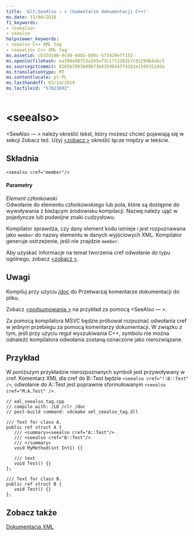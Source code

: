 ```yaml
---
title: '&lt;SeeAlso — > (komentarze dokumentacji C++)'
ms.date: 11/04/2016
f1_keywords:
- <seealso>
- seealso
helpviewer_keywords:
- seealso C++ XML tag
- <seealso> C++ XML tag
ms.assetid: cb33d100-9c50-4485-8d0c-573429eff155
ms.openlocfilehash: ea399e98723a265ef3c17f2282b7c81299b4abc5
ms.sourcegitcommit: 8105b7003b89b73b4359644ff4281e1595352dda
ms.translationtype: MT
ms.contentlocale: pl-PL
ms.lasthandoff: 03/14/2019
ms.locfileid: "57823692"
---
```

# <a name="ltseealsogt"></a>&lt;seealso&gt;

\<SeeAlso — > należy określić tekst, który możesz chcieć pojawiają się w sekcji Zobacz też. Użyj [ \<zobacz >](see-visual-cpp.md) określić łącze między w tekście.

## <a name="syntax"></a>Składnia

```
<seealso cref="member"/>
```

#### <a name="parameters"></a>Parametry

*Element członkowski*<br/>
Odwołanie do elementu członkowskiego lub pola, które są dostępne do wywoływania z bieżącym środowisku kompilacji.  Nazwę należy ująć w pojedyncze lub podwójne znaki cudzysłowu.

Kompilator sprawdza, czy dany element kodu istnieje i jest rozpoznawana jako `member` do nazwy elementu w danych wyjściowych XML.  Kompilator generuje ostrzeżenie, jeśli nie znajdzie `member`.

Aby uzyskać informacje na temat tworzenia cref odwołanie do typu ogólnego, zobacz [ \<zobacz >](see-visual-cpp.md).

## <a name="remarks"></a>Uwagi

Kompiluj przy użyciu [/doc](doc-process-documentation-comments-c-cpp.md) do Przetwarzaj komentarze dokumentacji do pliku.

Zobacz [ \<podsumowania >](summary-visual-cpp.md) na przykład za pomocą \<SeeAlso — >.

Za pomocą kompilatora MSVC będzie próbował rozpoznać odwołania cref w jednym przebiegu za pomocą komentarzy dokumentacji.  W związku z tym, jeśli przy użyciu reguł wyszukiwania C++, symbolu nie można odnaleźć kompilatora odwołania zostaną oznaczone jako nierozwiązane.

## <a name="example"></a>Przykład

W poniższym przykładzie nierozpoznanych symboli jest przywoływany w cref. Komentarz XML dla cref do B::Test będzie `<seealso cref="!:B::Test" />`, odwołanie do A::Test jest poprawnie sformułowanym `<seealso cref="M:A.Test" />`.

```
// xml_seealso_tag.cpp
// compile with: /LD /clr /doc
// post-build command: xdcmake xml_seealso_tag.dll

/// Text for class A.
public ref struct A {
   /// <summary><seealso cref="A::Test"/>
   /// <seealso cref="B::Test"/>
   /// </summary>
   void MyMethod(int Int1) {}

   /// text
   void Test() {}
};

/// Text for class B.
public ref struct B {
   void Test() {}
};
```

## <a name="see-also"></a>Zobacz także

[Dokumentacja XML](xml-documentation-visual-cpp.md)
